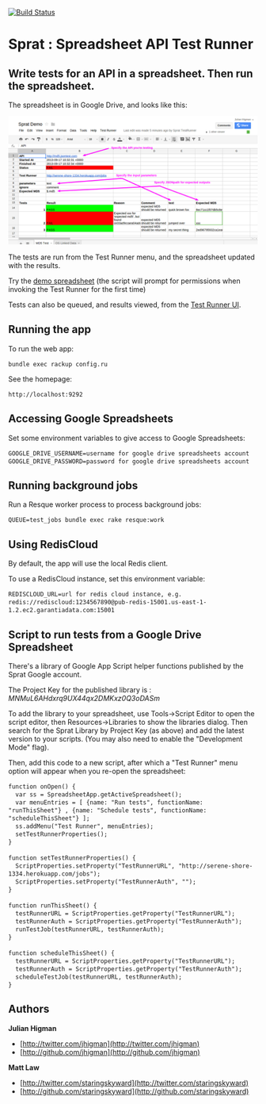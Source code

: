 [![Build Status](https://travis-ci.org/jhigman/sprat.png)](https://travis-ci.org/jhigman/sprat)


Sprat : Spreadsheet API Test Runner
===================================

Write tests for an API in a spreadsheet. Then run the spreadsheet.
------------------------------------------------------------------  

The spreadsheet is in Google Drive, and looks like this:


![Sprat MD5 Test](images/sprat-md5.png)  



The tests are run from the Test Runner menu, and the spreadsheet updated with the results. 

Try the [demo spreadsheet](https://docs.google.com/spreadsheet/ccc?key=0AnNso1xhxP7xdEpmb3prMWdmMEF6Ti05c29TT3R4Q0E#gid=0) (the script will prompt for permissions when invoking the Test Runner for the first time)

Tests can also be queued, and results viewed, from the [Test Runner UI](http://serene-shore-1334.herokuapp.com/jobs).


Running the app
---------------


To run the web app:

	bundle exec rackup config.ru

See the homepage:

	http://localhost:9292


Accessing Google Spreadsheets
-----------------------------

Set some environment variables to give access to Google Spreadsheets:

	GOOGLE_DRIVE_USERNAME=username for google drive spreadsheets account
	GOOGLE_DRIVE_PASSWORD=password for google drive spreadsheets account


Running background jobs
-----------------------

Run a Resque worker process to process background jobs:

	QUEUE=test_jobs bundle exec rake resque:work


Using RedisCloud
----------------

By default, the app will use the local Redis client.

To use a RedisCloud instance, set this environment variable:

	REDISCLOUD_URL=url for redis cloud instance, e.g. redis://rediscloud:1234567890@pub-redis-15001.us-east-1-1.2.ec2.garantiadata.com:15001



Script to run tests from a Google Drive Spreadsheet
---------------------------------------------------

There's a library of Google App Script helper functions published by the Sprat Google account. 

The Project Key for the published library is : *MNMuL6AHdxrq9UX44qx2DMKxz0Q3oDASm*

To add the library to your spreadsheet, use Tools->Script Editor to open the script editor, then Resources->Libraries to show the libraries dialog. Then search for the Sprat Library by Project Key (as above) and add the latest version to your scripts. (You may also need to enable the "Development Mode" flag).

Then, add this code to a new script, after which a "Test Runner" menu option will appear when you re-open the spreadsheet:


    function onOpen() {
      var ss = SpreadsheetApp.getActiveSpreadsheet();
      var menuEntries = [ {name: "Run tests", functionName: "runThisSheet"} , {name: "Schedule tests", functionName: "scheduleThisSheet"} ];    
      ss.addMenu("Test Runner", menuEntries);    
      setTestRunnerProperties();    
    }    
    
    function setTestRunnerProperties() {
      ScriptProperties.setProperty("TestRunnerURL", "http://serene-shore-1334.herokuapp.com/jobs");    
      ScriptProperties.setProperty("TestRunnerAuth", "");    
    }    
    
    function runThisSheet() {
      testRunnerURL = ScriptProperties.getProperty("TestRunnerURL");
      testRunnerAuth = ScriptProperties.getProperty("TestRunnerAuth");
      runTestJob(testRunnerURL, testRunnerAuth);
    }
    
    function scheduleThisSheet() {
      testRunnerURL = ScriptProperties.getProperty("TestRunnerURL");
      testRunnerAuth = ScriptProperties.getProperty("TestRunnerAuth");
      scheduleTestJob(testRunnerURL, testRunnerAuth);
    }



Authors
-------

**Julian Higman**

+ [http://twitter.com/jhigman](http://twitter.com/jhigman)
+ [http://github.com/jhigman](http://github.com/jhigman)

**Matt Law**

+ [http://twitter.com/staringskyward](http://twitter.com/staringskyward)
+ [http://github.com/staringskyward](http://github.com/staringskyward)
